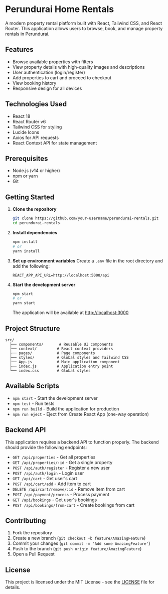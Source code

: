 # Perundurai Home Rentals

A modern property rental platform built with React, Tailwind CSS, and React Router. This application allows users to browse, book, and manage property rentals in Perundurai.

## Features

- Browse available properties with filters
- View property details with high-quality images and descriptions
- User authentication (login/register)
- Add properties to cart and proceed to checkout
- View booking history
- Responsive design for all devices

## Technologies Used

- React 18
- React Router v6
- Tailwind CSS for styling
- Lucide Icons
- Axios for API requests
- React Context API for state management

## Prerequisites

- Node.js (v14 or higher)
- npm or yarn
- Git

## Getting Started

1. **Clone the repository**
   ```bash
   git clone https://github.com/your-username/perundurai-rentals.git
   cd perundurai-rentals
   ```

2. **Install dependencies**
   ```bash
   npm install
   # or
   yarn install
   ```

3. **Set up environment variables**
   Create a `.env` file in the root directory and add the following:
   ```env
   REACT_APP_API_URL=http://localhost:5000/api
   ```

4. **Start the development server**
   ```bash
   npm start
   # or
   yarn start
   ```
   The application will be available at [http://localhost:3000](http://localhost:3000)

## Project Structure

```
src/
  ├── components/       # Reusable UI components
  ├── context/         # React context providers
  ├── pages/           # Page components
  ├── styles/          # Global styles and Tailwind CSS
  ├── App.js           # Main application component
  ├── index.js         # Application entry point
  └── index.css        # Global styles
```

## Available Scripts

- `npm start` - Start the development server
- `npm test` - Run tests
- `npm run build` - Build the application for production
- `npm run eject` - Eject from Create React App (one-way operation)

## Backend API

This application requires a backend API to function properly. The backend should provide the following endpoints:

- `GET /api/properties` - Get all properties
- `GET /api/properties/:id` - Get a single property
- `POST /api/auth/register` - Register a new user
- `POST /api/auth/login` - Login user
- `GET /api/cart` - Get user's cart
- `POST /api/cart/add` - Add item to cart
- `DELETE /api/cart/remove/:id` - Remove item from cart
- `POST /api/payment/process` - Process payment
- `GET /api/bookings` - Get user's bookings
- `POST /api/bookings/from-cart` - Create bookings from cart

## Contributing

1. Fork the repository
2. Create a new branch (`git checkout -b feature/AmazingFeature`)
3. Commit your changes (`git commit -m 'Add some AmazingFeature'`)
4. Push to the branch (`git push origin feature/AmazingFeature`)
5. Open a Pull Request

## License

This project is licensed under the MIT License - see the [LICENSE](LICENSE) file for details.
